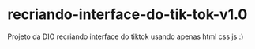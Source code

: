 # recriando-interface-do-tik-tok-v1.0
Projeto da DIO recriando interface do tiktok usando apenas html css js :)
